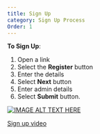 ```yaml
---
title: Sign Up
category: Sign Up Process
Order: 1
---
```

 **To Sign Up**:
 1. Open a link
 2. Select the **Register** button
 3. Enter the details
 4. Select **Next** button
 5. Enter admin details
 6. Select **Submit** button.
 

 [![IMAGE ALT TEXT HERE](http://img.youtube.com/vi/_SOVbq6FUoU/0.jpg)](https://www.youtube.com/watch?v=a4xNeHUQ9-M)

 [Sign up video](https://www.youtube.com/watch?v=a4xNeHUQ9-M)
  


 